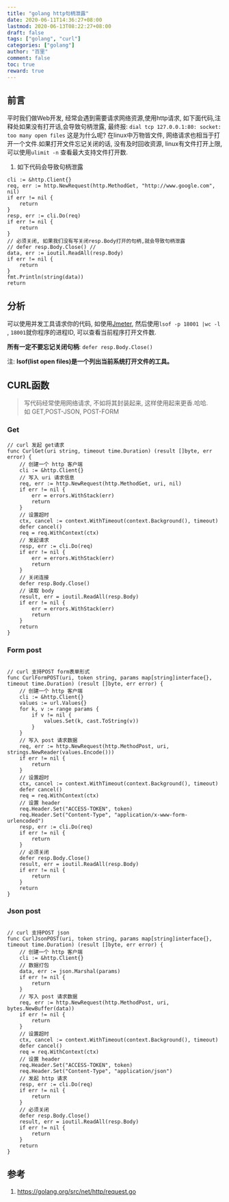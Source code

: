 ```yaml
---
title: "golang http句柄泄露"
date: 2020-06-11T14:36:27+08:00
lastmod: 2020-06-13T08:22:27+08:00
draft: false
tags: ["golang", "curl"]
categories: ["golang"]
author: "百里"
comment: false
toc: true
reward: true
---
```


## 前言
平时我们做Web开发, 经常会遇到需要请求网络资源,使用http请求, 如下面代码,注释处如果没有打开话,会导致句柄泄露, 最终报: `dial tcp 127.0.0.1:80: socket: too many open files`
这是为什么呢? 在linux中万物皆文件, 网络请求也相当于打开一个文件.如果打开文件忘记关闭的话, 没有及时回收资源, linux有文件打开上限,可以使用`ulimit -n` 查看最大支持文件打开数.

1. 如下代码会导致句柄泄露 
```
cli := &http.Client{}
req, err := http.NewRequest(http.MethodGet, "http://www.google.com", nil)
if err != nil {
	return
}
resp, err := cli.Do(req)
if err != nil {
	return
}
// 必须关闭, 如果我们没有写关闭resp.Body打开的句柄,就会导致句柄泄露
// defer resp.Body.Close() // 
data, err := ioutil.ReadAll(resp.Body)
if err != nil {
	return
}
fmt.Println(string(data))
return
```
## 分析 
可以使用并发工具请求你的代码, 如使用[Jmeter](https://yezihack.github.io/jmeter/), 然后使用`lsof -p 18001 |wc -l` , `18001`就你程序的进程ID, 可以查看当前程序打开文件数.

**所有一定不要忘记关闭句柄**: `defer resp.Body.Close()`

注: **lsof(list open files)是一个列出当前系统打开文件的工具。**


## CURL函数
> 写代码经常使用网络请求, 不如将其封装起来, 这样使用起来更香.哈哈.
> <br/> 如 GET,POST-JSON, POST-FORM

### Get 
```
// curl 发起 get请求
func CurlGet(uri string, timeout time.Duration) (result []byte, err error) {
	// 创建一个 http 客户端
	cli := &http.Client{}
	// 写入 uri 请求信息
	req, err := http.NewRequest(http.MethodGet, uri, nil)
	if err != nil {
		err = errors.WithStack(err)
		return
	}
	// 设置超时
	ctx, cancel := context.WithTimeout(context.Background(), timeout)
	defer cancel()
	req = req.WithContext(ctx)
	// 发起请求
	resp, err := cli.Do(req)
	if err != nil {
		err = errors.WithStack(err)
		return
	}
	// 关闭连接
	defer resp.Body.Close()
	// 读取 body
	result, err = ioutil.ReadAll(resp.Body)
	if err != nil {
		err = errors.WithStack(err)
		return
	}
	return
}
```

### Form post
```

// curl 支持POST form表单形式
func CurlFormPOST(uri, token string, params map[string]interface{}, timeout time.Duration) (result []byte, err error) {
	// 创建一个 http 客户端
	cli := &http.Client{}
	values := url.Values{}
	for k, v := range params {
		if v != nil {
			values.Set(k, cast.ToString(v))
		}
	}
	// 写入 post 请求数据
	req, err := http.NewRequest(http.MethodPost, uri, strings.NewReader(values.Encode()))
	if err != nil {
		return
	}
	// 设置超时
	ctx, cancel := context.WithTimeout(context.Background(), timeout)
	defer cancel()
	req = req.WithContext(ctx)
	// 设置 header
	req.Header.Set("ACCESS-TOKEN", token)
	req.Header.Set("Content-Type", "application/x-www-form-urlencoded")
	resp, err := cli.Do(req)
	if err != nil {
		return
	}
	// 必须关闭
	defer resp.Body.Close()
	result, err = ioutil.ReadAll(resp.Body)
	if err != nil {
		return
	}
	return
}
```
###  Json post
```

// curl 支持POST json
func CurlJsonPOST(uri, token string, params map[string]interface{}, timeout time.Duration) (result []byte, err error) {
	// 创建一个 http 客户端
	cli := &http.Client{}
	// 数据打包
	data, err := json.Marshal(params)
	if err != nil {
		return
	}
	// 写入 post 请求数据
	req, err := http.NewRequest(http.MethodPost, uri, bytes.NewBuffer(data))
	if err != nil {
		return
	}
	// 设置超时
	ctx, cancel := context.WithTimeout(context.Background(), timeout)
	defer cancel()
	req = req.WithContext(ctx)
	// 设置 header
	req.Header.Set("ACCESS-TOKEN", token)
	req.Header.Set("Content-Type", "application/json")
	// 发起 http 请求
	resp, err := cli.Do(req)
	if err != nil {
		return
	}
	// 必须关闭
	defer resp.Body.Close()
	result, err = ioutil.ReadAll(resp.Body)
	if err != nil {
		return
	}
	return
}
```


## 参考
1. https://golang.org/src/net/http/request.go

